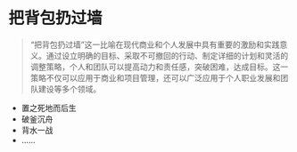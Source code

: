 # 把背包扔过墙

> “把背包扔过墙”这一比喻在现代商业和个人发展中具有重要的激励和实践意义。通过设立明确的目标、采取不可撤回的行动、制定详细的计划和灵活的调整策略，个人和团队可以提高动力和责任感，突破困难，达成目标。这一策略不仅可以应用于商业和项目管理，还可以广泛应用于个人职业发展和团队建设等多个领域。

- 置之死地而后生
- 破釜沉舟
- 背水一战
- ......
